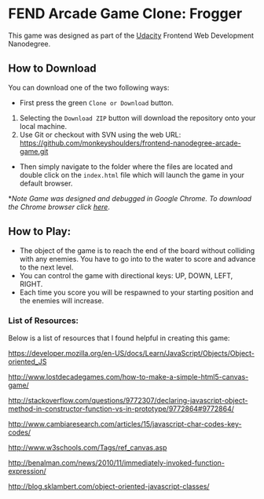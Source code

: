 # FEND Arcade Game Clone: Frogger
This game was designed as part of the [Udacity](www.udacity.com) Frontend Web Development Nanodegree.

## How to Download
You can download one of the two following ways:
- First press the green ``Clone or Download`` button.
1. Selecting the ``Download ZIP`` button will download the repository onto your local machine.
2. Use Git or checkout with SVN using the web URL:
https://github.com/monkeyshoulders/frontend-nanodegree-arcade-game.git
- Then simply navigate to the folder where the files are located and double click on the ``index.html`` file which will launch the game in your default browser.

*_Note Game was designed and debugged in Google Chrome. To download the Chrome browser click [here](https://www.google.com/chrome/browser/desktop/index.html?brand=CHBD&gclid=EAIaIQobChMIhtnoxZyW1AIVR1gNCh2R2wHyEAAYASAAEgI3gfD_BwE)_.

## How to Play:
- The object of the game is to reach the end of the board without colliding with any enemies. You have to go into to the water to score and advance to the next level.
- You can control the game with directional keys: UP, DOWN, LEFT, RIGHT.
- Each time you score you will be respawned to your starting position and the enemies will increase.

### List of Resources:
Below is a list of resources that I found helpful in creating this game:

https://developer.mozilla.org/en-US/docs/Learn/JavaScript/Objects/Object-oriented_JS

http://www.lostdecadegames.com/how-to-make-a-simple-html5-canvas-game/

http://stackoverflow.com/questions/9772307/declaring-javascript-object-method-in-constructor-function-vs-in-prototype/9772864#9772864/

http://www.cambiaresearch.com/articles/15/javascript-char-codes-key-codes/

http://www.w3schools.com/Tags/ref_canvas.asp

http://benalman.com/news/2010/11/immediately-invoked-function-expression/

http://blog.sklambert.com/object-oriented-javascript-classes/
